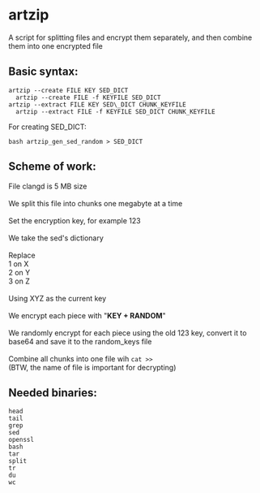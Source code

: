 # artzip
A script for splitting files and encrypt them separately, and then combine them into one encrypted file

## Basic syntax:
```
artzip --create FILE KEY SED_DICT
  artzip --create FILE -f KEYFILE SED_DICT
artzip --extract FILE KEY SED\_DICT CHUNK_KEYFILE
  artzip --extract FILE -f KEYFILE SED_DICT CHUNK_KEYFILE
```
For creating SED\_DICT:
```
bash artzip_gen_sed_random > SED_DICT
```

## Scheme of work:
File clangd is 5 MB size \
\
We split this file into chunks one megabyte at a time \
\
Set the encryption key, for example 123 \
\
We take the sed's dictionary\
\
Replace \
1 on X \
2 on Y \
3 on Z \
\
Using XYZ as the current key \
\
We encrypt each piece with "**KEY + RANDOM**" \
\
We randomly encrypt for each piece using the old 123 key, convert it to base64 and save it to the random\_keys file \
\
Combine all chunks into one file wih `cat >>` \
(BTW, the name of file is important for decrypting)

## Needed binaries:
```
head
tail
grep
sed
openssl
bash
tar
split
tr
du
wc
```
